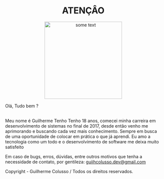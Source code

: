 <html>
<center><h1>ATENÇÂO</h1>
  <img src="http://guiihcolusso.ddns.net/1/logo.png" alt="some text" width=250 height=250>
  </center>
  
Olá, Tudo bem ?

<br>Meu nome é Guilherme Tenho Tenho 18 anos, comecei minha carreira em desenvolvimento de sistemas no final de 2017, desde então venho me aprimorando e buscando cada vez mais conhecimento. Sempre em busca de uma oportunidade de colocar em prática o que já aprendi. Eu amo a tecnologia como um todo e o desenvolvimento de software me deixa muito satisfeito</br>

Em caso de bugs, erros, dúvidas, entre outros motivos que tenha a necessidade de contato, por gentileza: guiihcolusso.dev@gmail.com

Copyright - Guilherme Colusso / Todos os direitos reservados.

</html>
